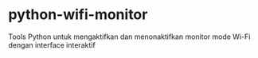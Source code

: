 # python-wifi-monitor
Tools Python untuk mengaktifkan dan menonaktifkan monitor mode Wi-Fi dengan interface interaktif
